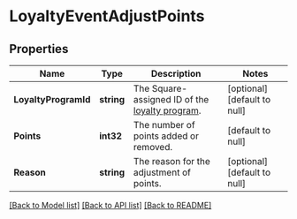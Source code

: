 # LoyaltyEventAdjustPoints

## Properties
Name | Type | Description | Notes
------------ | ------------- | ------------- | -------------
**LoyaltyProgramId** | **string** | The Square-assigned ID of the [loyalty program](https://developer.squareup.com/reference/square_2024-01-18/objects/LoyaltyProgram). | [optional] [default to null]
**Points** | **int32** | The number of points added or removed. | [default to null]
**Reason** | **string** | The reason for the adjustment of points. | [optional] [default to null]

[[Back to Model list]](../README.md#documentation-for-models) [[Back to API list]](../README.md#documentation-for-api-endpoints) [[Back to README]](../README.md)


